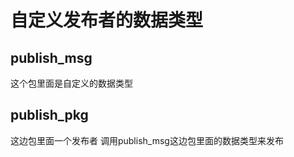 
# 自定义发布者的数据类型

## publish_msg

这个包里面是自定义的数据类型


## publish_pkg

这边包里面一个发布者 调用publish_msg这边包里面的数据类型来发布





